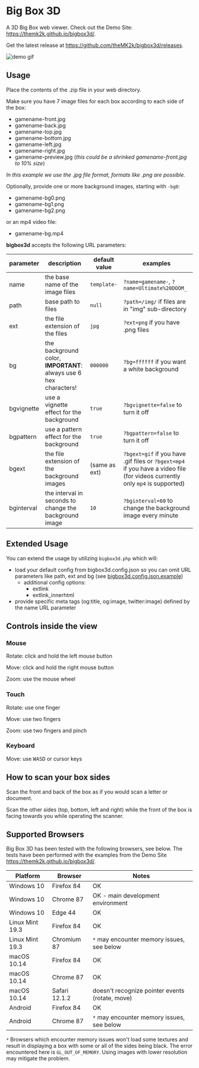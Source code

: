 # Big Box 3D

A 3D Big Box web viewer. Check out the Demo Site: <https://themk2k.github.io/bigbox3d/>.

Get the latest release at <https://github.com/theMK2k/bigbox3d/releases>.

![demo gif](demo.gif)

## Usage

Place the contents of the .zip file in your web directory.

Make sure you have 7 image files for each box according to each side of the box:

- gamename-front.jpg
- gamename-back.jpg
- gamename-top.jpg
- gamename-bottom.jpg
- gamename-left.jpg
- gamename-right.jpg
- gamename-preview.jpg (_this could be a shrinked gamename-front.jpg to 10% size_)

_In this example we use the .jpg file format, formats like .png are possible._

Optionally, provide one or more background images, starting with `-bg0`:

- gamename-bg0.png
- gamename-bg1.png
- gamename-bg2.png

or an mp4 video file:

- gamename-bg.mp4

**bigbox3d** accepts the following URL parameters:

parameter|description|default value|examples
-|-|-|-
name|the base name of the image files|`template-`|`?name=gamename-`, `?name=Ultimate%20DOOM_`
path|base path to files|`null`|`?path=/img/` if files are in "img" sub-directory
ext|the file extension of the files|`jpg`|`?ext=png` if you have .png files
bg|the background color, **IMPORTANT**: always use 6 hex characters!|`000000`|`?bg=ffffff` if you want a white background
bgvignette|use a vignette effect for the background|`true`|`?bgvignette=false` to turn it off
bgpattern|use a pattern effect for the background|`true`|`?bgpattern=false` to turn it off
bgext|the file extension of the background images|(same as ext)|`?bgext=gif` if you have .gif files or `?bgext=mp4` if you have a video file (for videos currently only `mp4` is supported)
bginterval|the interval in seconds to change the background image|`10`|`?bginterval=60` to change the background image every minute

## Extended Usage

You can extend the usage by utilizing `bigbox3d.php` which will:

- load your default config from bigbox3d.config.json so you can omit URL parameters like path, ext and bg (see [bigbox3d.config.json.example](bigbox3d.config.json.example))
  - additional config options:
    - extlink
    - extlink_innerhtml
- provide specific meta tags (og:title, og:image, twitter:image) defined by the name URL parameter

## Controls inside the view

### Mouse

Rotate: click and hold the left mouse button

Move: click and hold the right mouse button

Zoom: use the mouse wheel

### Touch

Rotate: use one finger

Move: use two fingers

Zoom: use two fingers and pinch

### Keyboard

Move: use <kbd>W</kbd><kbd>A</kbd><kbd>S</kbd><kbd>D</kbd> or cursor keys

## How to scan your box sides

Scan the front and back of the box as if you would scan a letter or document.

Scan the other sides (top, bottom, left and right) while the front of the box is facing towards you while operating the scanner.

## Supported Browsers

Big Box 3D has been tested with the following browsers, see below. The tests have been performed with the examples from the Demo Site <https://themk2k.github.io/bigbox3d/>.

Platform|Browser|Notes
-|-|-
Windows 10|Firefox 84|OK
Windows 10|Chrome 87|OK - main development environment
Windows 10|Edge 44|OK
Linux Mint 19.3|Firefox 84|OK
Linux Mint 19.3|Chromium 87|`*` may encounter memory issues, see below
macOS 10.14|Firefox 84|OK
macOS 10.14|Chrome 87|OK
macOS 10.14|Safari 12.1.2|doesn't recognize pointer events (rotate, move)
Android|Firefox 84|OK
Android|Chrome 87|`*` may encounter memory issues, see below

`*` Browsers which encounter memory issues won't load some textures and result in displaying a box with some or all of the sides being black. The error encountered here is `GL_OUT_OF_MEMORY`. Using images with lower resolution may mitigate the problem.
